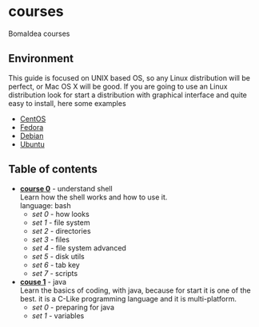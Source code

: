 # courses
BomaIdea courses

## Environment

This guide is focused on UNIX based OS, so any Linux distribution will be perfect, or Mac OS X will
be good. If you are going to use an Linux distribution look for start a distribution with graphical
interface and quite easy to install, here some examples

- [CentOS](https://www.centos.org)
- [Fedora](https://getfedora.org)
- [Debian](https://www.debian.org)
- [Ubuntu](https://www.ubuntu.com)

## Table of contents

- **[course 0](course0-shell/course0.md)** - understand shell  
Learn how the shell works and how to use it.  
language: bash
    - _set 0_ - how looks
    - _set 1_ - file system
    - _set 2_ - directories
    - _set 3_ - files
    - _set 4_ - file system advanced
    - _set 5_ - disk utils
    - _set 6_ - tab key
    - _set 7_ - scripts
- **[couse 1](course1-java/course1.md)** - java  
Learn the basics of coding, with java, because for start it is
one of the best. it is a C-Like programming language and it is 
multi-platform.
    - _set 0_ - preparing for java
    - _set 1_ - variables 
